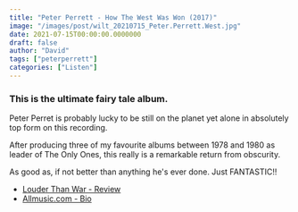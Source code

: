 ```yaml
---
title: "Peter Perrett - How The West Was Won (2017)"
image: "/images/post/wilt_20210715_Peter.Perrett.West.jpg"
date: 2021-07-15T00:00:00.0000000
draft: false
author: "David"
tags: ["peterperrett"]
categories: ["Listen"]
---
```

### This is the ultimate fairy tale album.

 Peter Perret is probably lucky to be still on the planet yet alone in absolutely top form on this recording.

 After producing three of my favourite albums between 1978 and 1980 as leader of The Only Ones, this really is a remarkable return from obscurity.

 As good as, if not better than anything he's ever done. Just FANTASTIC!!

-  [Louder Than War - Review](https://louderthanwar.com/peter-perrett-west-won-album-review/)
-  [Allmusic.com - Bio](https://www.allmusic.com/artist/peter-perrett-mn0000314518/biography)